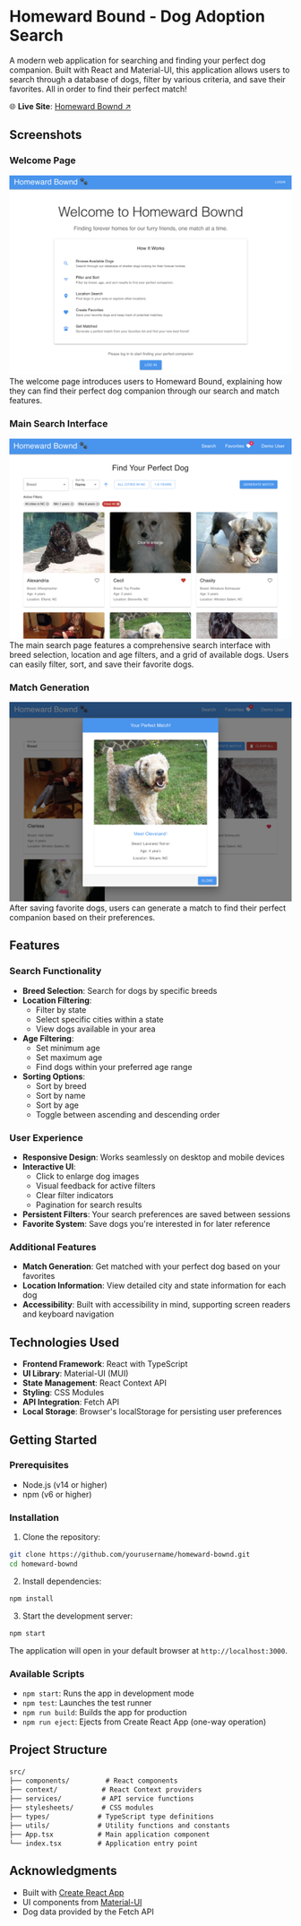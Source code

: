 # Homeward Bound - Dog Adoption Search

A modern web application for searching and finding your perfect dog companion. Built with React and Material-UI, this application allows users to search through a database of dogs, filter by various criteria, and save their favorites. All in order to find their perfect match!

🌐 **Live Site**: [Homeward Bownd ↗](http://johnallanhinds.com/homeward-bownd/)

## Screenshots

### Welcome Page
![Welcome Page](public/HomewardBownd1.png)
The welcome page introduces users to Homeward Bound, explaining how they can find their perfect dog companion through our search and match features.

### Main Search Interface
![Main Search Interface](public/HomewardBownd2.png)
The main search page features a comprehensive search interface with breed selection, location and age filters, and a grid of available dogs. Users can easily filter, sort, and save their favorite dogs.

### Match Generation
![Match Generation](public/HomewardBownd3.png)
After saving favorite dogs, users can generate a match to find their perfect companion based on their preferences.

## Features

### Search Functionality
- **Breed Selection**: Search for dogs by specific breeds
- **Location Filtering**: 
  - Filter by state
  - Select specific cities within a state
  - View dogs available in your area
- **Age Filtering**:
  - Set minimum age
  - Set maximum age
  - Find dogs within your preferred age range
- **Sorting Options**:
  - Sort by breed
  - Sort by name
  - Sort by age
  - Toggle between ascending and descending order

### User Experience
- **Responsive Design**: Works seamlessly on desktop and mobile devices
- **Interactive UI**:
  - Click to enlarge dog images
  - Visual feedback for active filters
  - Clear filter indicators
  - Pagination for search results
- **Persistent Filters**: Your search preferences are saved between sessions
- **Favorite System**: Save dogs you're interested in for later reference

### Additional Features
- **Match Generation**: Get matched with your perfect dog based on your favorites
- **Location Information**: View detailed city and state information for each dog
- **Accessibility**: Built with accessibility in mind, supporting screen readers and keyboard navigation

## Technologies Used

- **Frontend Framework**: React with TypeScript
- **UI Library**: Material-UI (MUI)
- **State Management**: React Context API
- **Styling**: CSS Modules
- **API Integration**: Fetch API
- **Local Storage**: Browser's localStorage for persisting user preferences

## Getting Started

### Prerequisites
- Node.js (v14 or higher)
- npm (v6 or higher)

### Installation

1. Clone the repository:
```bash
git clone https://github.com/yourusername/homeward-bownd.git
cd homeward-bownd
```

2. Install dependencies:
```bash
npm install
```

3. Start the development server:
```bash
npm start
```

The application will open in your default browser at `http://localhost:3000`.

### Available Scripts

- `npm start`: Runs the app in development mode
- `npm test`: Launches the test runner
- `npm run build`: Builds the app for production
- `npm run eject`: Ejects from Create React App (one-way operation)

## Project Structure

```
src/
├── components/         # React components
├── context/           # React Context providers
├── services/          # API service functions
├── stylesheets/       # CSS modules
├── types/            # TypeScript type definitions
├── utils/            # Utility functions and constants
├── App.tsx           # Main application component
└── index.tsx         # Application entry point
```

## Acknowledgments

- Built with [Create React App](https://github.com/facebook/create-react-app)
- UI components from [Material-UI](https://mui.com/)
- Dog data provided by the Fetch API

